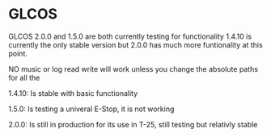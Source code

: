 # GLCOS

GLCOS 2.0.0 and 1.5.0 are both currently testing for functionality
1.4.10 is currently the only stable version but 2.0.0 has much more funtionality at this point.

NO music or log read write will work unless you change the absolute paths for all the 

1.4.10: Is stable with basic functionality

1.5.0: Is testing a univeral E-Stop, it is not working

2.0.0: Is still in production for its use in T-25, still testing but relativly stable

